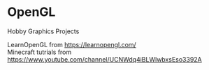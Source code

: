 # OpenGL
Hobby Graphics Projects

LearnOpenGL from https://learnopengl.com/  
Minecraft tutrials from https://www.youtube.com/channel/UCNWdq4iBLWlwbxsEso3392A
